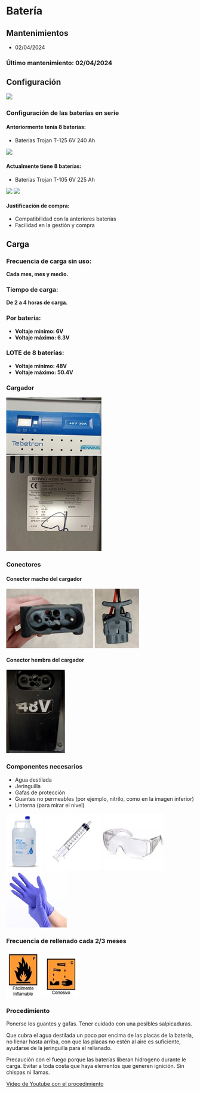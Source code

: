 # Batería

## Mantenimientos

- 02/04/2024

### Último mantenimiento: 02/04/2024

## Configuración

![](img/bateria/bateria-configuración-serie.jpg)

### Configuración de las baterías en serie

#### Anteriormente tenía 8 baterías:
- Baterías Trojan T-125 6V 240 Ah

![](img/bateria/bateria-configuración-bateria-vieja.jpg)

#### Actualmente tiene 8 baterías:
- Baterías Trojan T-105 6V 225 Ah

![](img/bateria/bateria-configuración-bateria-nueva.png)
![](img/bateria/bateria-configuración-etiqueta-bateria-nueva.jpg)

#### Justificación de compra:
- Compatibilidad con la anteriores baterías
- Facilidad en la gestión y compra

## Carga

### Frecuencia de carga sin uso: 
**Cada mes, mes y medio.**
### Tiempo de carga: 
**De 2 a 4 horas de carga.**
### Por batería:
- **Voltaje mínimo: 6V**
- **Voltaje máximo: 6.3V**
### LOTE de 8 baterías:
- **Voltaje mínimo: 48V**
- **Voltaje máximo: 50.4V**

### Cargador

![](img/bateria/bateria-carga-cargador-frontal.jpg)
![](img/bateria/bateria-carga-cargador-trasera.jpg)

### Conectores

#### Conector macho del cargador
![](img/bateria/bateria-carga-cargador-conector-macho-vista-1.jpg)
![](img/bateria/bateria-carga-cargador-conector-macho-vista-2.jpg)
#### Conector hembra del cargador
![](img/bateria/bateria-carga-conectar-hembra-coche.jpg)

### Componentes necesarios
- Agua destilada
- Jeringuilla
- Gafas de protección
- Guantes no permeables (por ejemplo, nitrilo, como en la imagen inferior)
- Linterna (para mirar el nivel)

![](img/bateria/bateria-mantenimiento-agua-destilada.jpg)
![](img/bateria/bateria-mantenimiento-jeringuilla.jpg)
![](img/bateria/bateria-mantenimiento-gafas-proteccion.jpg)
![](img/bateria/bateria-mantenimiento-guantes.jpg)

### Frecuencia de rellenado cada 2/3 meses

![](img/bateria/bateria-mantenimiento-infamable.jpg)
![](img/bateria/bateria-mantenimiento-corrosivo.jpg)

### Procedimiento
Ponerse los guantes y gafas. Tener cuidado con una posibles salpicaduras. 

Que cubra el agua destilada un poco por encima de las placas de la batería, 
no llenar hasta arriba, con que las placas no estén al aire es suficiente, ayudarse de la jeringuilla para el rellanado.

Precaución con el fuego porque las baterías liberan hidrogeno durante le carga. Evitar a toda costa que haya elementos que generen ignición. Sin chispas ni llamas. 

[Video de Youtube con el procedimiento](https://www.youtube.com/watch?v=gYsozEP8XMg)